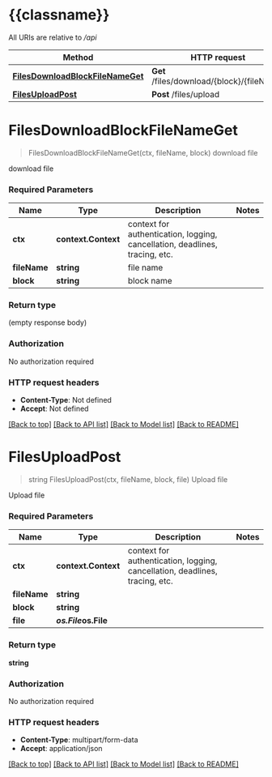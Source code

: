 # {{classname}}

All URIs are relative to */api*

Method | HTTP request | Description
------------- | ------------- | -------------
[**FilesDownloadBlockFileNameGet**](FilesApi.md#FilesDownloadBlockFileNameGet) | **Get** /files/download/{block}/{fileName} | download file
[**FilesUploadPost**](FilesApi.md#FilesUploadPost) | **Post** /files/upload | Upload file

# **FilesDownloadBlockFileNameGet**
> FilesDownloadBlockFileNameGet(ctx, fileName, block)
download file

download file

### Required Parameters

Name | Type | Description  | Notes
------------- | ------------- | ------------- | -------------
 **ctx** | **context.Context** | context for authentication, logging, cancellation, deadlines, tracing, etc.
  **fileName** | **string**| file name | 
  **block** | **string**| block name | 

### Return type

 (empty response body)

### Authorization

No authorization required

### HTTP request headers

 - **Content-Type**: Not defined
 - **Accept**: Not defined

[[Back to top]](#) [[Back to API list]](../README.md#documentation-for-api-endpoints) [[Back to Model list]](../README.md#documentation-for-models) [[Back to README]](../README.md)

# **FilesUploadPost**
> string FilesUploadPost(ctx, fileName, block, file)
Upload file

Upload file

### Required Parameters

Name | Type | Description  | Notes
------------- | ------------- | ------------- | -------------
 **ctx** | **context.Context** | context for authentication, logging, cancellation, deadlines, tracing, etc.
  **fileName** | **string**|  | 
  **block** | **string**|  | 
  **file** | ***os.File*****os.File**|  | 

### Return type

**string**

### Authorization

No authorization required

### HTTP request headers

 - **Content-Type**: multipart/form-data
 - **Accept**: application/json

[[Back to top]](#) [[Back to API list]](../README.md#documentation-for-api-endpoints) [[Back to Model list]](../README.md#documentation-for-models) [[Back to README]](../README.md)

